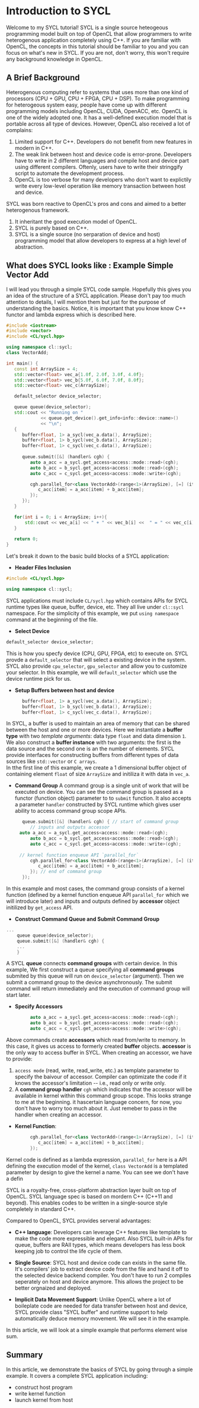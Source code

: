 # Introduction to SYCL

Welcome to my SYCL tutorial! SYCL is a single source heteogeous programming model built on top of OpenCL that allow programmers to write heterogenous application completely using C++. If you are familiar with OpenCL, the concepts in this tutorial should be familiar to you and you can focus on what's new in SYCL. If you are not, don't worry, this won't require any background knowledge in OpenCL. 

## A Brief Background 
Heterogenous computing refer to systems that uses more than one kind of processors (CPU + GPU, CPU + FPGA, CPU + DSP). To make programming for heterogeous system easy, people have come up with different programming models including OpenCL, CUDA, OpenACC, etc. 
OpenCL is one of the widely adopted one. It has a well-defined execution model that is portable across all type of devices. 
However, OpenCL also received a lot of complains:
1. Limited support for C++. Developers do not benefit from new features in modern in C++.  
2. The weak link between host and device code is error-prone. Developers have to write in 2 different languages and compile host and device part using different compilers. Oftenly, users have to write their stringgify script to automate the development process.
3. OpenCL is too verbose for many developers who don't want to explictily write every low-level operation like memory transaction between host and device.

SYCL was born reactive to OpenCL's pros and cons and aimed to a better heterogenous framework.
1. It inheritant the good execution model of OpenCL.
2. SYCL is purely based on C++. 
3. SYCL is a single source (no serparation of device and host) programming model that allow developers to express at a high level of abstraction.            

## What does SYCL looks like : Example Simple Vector Add
I will lead you through a simple SYCL code sample. Hopefully this gives you an idea of the structure of a SYCL application.
Please don't pay too much attention to details, I will mention them but just for the purpose of understanding the basics.
Notice, it is important that you know know C++ functor and lambda express which is described here. 

```C++
#include <iostream>
#include <vector>
#include <CL/sycl.hpp>

using namespace cl::sycl;
class VectorAdd;

int main() {
   const int ArraySize = 4;
   std::vector<float> vec_a{1.0f, 2.0f, 3.0f, 4.0f};
   std::vector<float> vec_b{5.0f, 6.0f, 7.0f, 8.0f};
   std::vector<float> vec_c(ArraySize);

   default_selector device_selector;

   queue queue(device_selector);
   std::cout << "Running on "
             << queue.get_device().get_info<info::device::name>()
             << "\n";
   {
      buffer<float, 1> a_sycl(vec_a.data(), ArraySize);
      buffer<float, 1> b_sycl(vec_b.data(), ArraySize);
      buffer<float, 1> c_sycl(vec_c.data(), ArraySize);
  
      queue.submit([&] (handler& cgh) {
         auto a_acc = a_sycl.get_access<access::mode::read>(cgh);
         auto b_acc = b_sycl.get_access<access::mode::read>(cgh);
         auto c_acc = c_sycl.get_access<access::mode::write>(cgh);

         cgh.parallel_for<class VectorAdd>(range<1>(ArraySize), [=] (item<1> item) {
            c_acc[item] = a_acc[item] + b_acc[item];
         });
      });
   }

   for(int i = 0; i < ArraySize; i++){
       std::cout << vec_a[i] << " + " << vec_b[i] <<  " = " << vec_c[i] << std::endl;
   }
		
   return 0;
}

```
Let's break it down to the basic build blocks of a SYCL application:
* **Header Files Inclusion**
```C++
#include <CL/sycl.hpp>

using namespace cl::sycl;
```
SYCL applications must include `CL/sycl.hpp` which contains APIs for SYCL runtime types like queue, buffer, device, etc. They all live under `cl::sycl` namespace. For the simplicity of this example, we put `using namespace` command at the beginning of the file.

* **Select Device**
```C++
default_selector device_selector;
```
This is how you specfy device (CPU, GPU, FPGA, etc) to execute on. SYCL provde a `default_selector` that will select a existing device in the system. SYCL also provide `cpu_selector`, `gpu_selector` and allow you to customize your selector. In this example, we will `default_selector` which use the device runtime pick for us.

* **Setup Buffers between host and device**
```C++
      buffer<float, 1> a_sycl(vec_a.data(), ArraySize);
      buffer<float, 1> b_sycl(vec_b.data(), ArraySize);
      buffer<float, 1> c_sycl(vec_c.data(), ArraySize);
```
In SYCL, a buffer is used to maintain an area of memory that can be shared between the host and one or more devices. Here we instantiate a **buffer type** with two *template arguments*: data type `float` and data dimension `1`. We also construct a **buffer instance** with two arguments: the first is the data source and the second one is an the number of elements. SYCL provide interfaces for constructing buffers from different types of data sources like `std::vector` or `C arrays`.  
In tthe first line of this example, we create a 1 dimensional buffer object of containing element `float` of size `ArraySize` and initiliza it with data in `vec_a`. 

* **Command Group**
A command group is a single unit of work that will be executed on device. You can see the command group
is passed as a functor (function object) parameter to to `submit` function. It also accepts a parameter `handler` constructed by SYCL runtime which gives user ability to access command group scope APIs. 
```C++
      queue.submit([&] (handler& cgh) { // start of command group
         // inputs and outputs accessor
	 auto a_acc = a_sycl.get_access<access::mode::read>(cgh);
         auto b_acc = b_sycl.get_access<access::mode::read>(cgh);
         auto c_acc = c_sycl.get_access<access::mode::write>(cgh);
	 
	 // kernel function enqueue API `parallel_for`
         cgh.parallel_for<class VectorAdd>(range<1>(ArraySize), [=] (item<1> item) {
            c_acc[item] = a_acc[item] + b_acc[item];
         }); // end of command group
      });
```
In this example and most cases, the command group consists of a kernel function (defined by a kernel function enqueue API `parallel_for` which we will introduce later) and inputs and outputs defined by **accessor** object initilized by `get_access` API. 

* **Construct Command Queue and Submit Command Group**
```C++
...
	queue queue(device_selector);
	queue.submit([&] (handler& cgh) {
	...
	}
```
A SYCL **queue** connects **command groups** with certain device. In this example, We first construct a
queue specifying all **command groups** submited by this queue will run on `device_selector` (argument). Then we submit a command group to the device asynchronously. The submit command will return immediately and the execution of command group will start later.

* **Specify Accessors**
```C++
         auto a_acc = a_sycl.get_access<access::mode::read>(cgh);
         auto b_acc = b_sycl.get_access<access::mode::read>(cgh);
         auto c_acc = c_sycl.get_access<access::mode::write>(cgh);
```
Above commands create **accessors** which read from/write to memory. In this case, it gives us access to formerly created **buffer** objects. **accessor** is the only way to access buffer in SYCL. When creating an accessor, we have to provide:
1. `access mode` (read, write, read_write, etc.) as template parameter to specify the baivour of accessor. Compiler can optimizate the code if it knows the accessor's limitation -- i.e., read only or write only.
2. A **command group handler** `cgh` which indicates that the accessor will be available in kernel within this command group scope. This looks strange to me at the beginning. it hascertain language concern, for now, you don't have to worry too much about it. Just remeber to pass in the handler when creating an accessor. 

* **Kernel Function**:
```C++
         cgh.parallel_for<class VectorAdd>(range<1>(ArraySize), [=] (item<1> item) {
            c_acc[item] = a_acc[item] + b_acc[item];
         });
```
Kernel code is defined as a lambda expression, `parallel_for` here is a API defining the execution model of the kernel, `class VectorAdd` is a templated parameter by design to give the kernel a name. You can see we don't have a defin

SYCL is a royalty-free, cross-platform abstraction layer built on top of OpenCL. SYCL language spec is based on mordern C++ (C++11 and beyond). This enables codes to be written in a single-source style completely in standard C++. 

Compared to OpenCL, SYCL provides serveral advantages:
* **C++ language**: Developers can leverage C++ features like template to make the code more expressible
and elegant. Also SYCL built-in APIs for queue, buffers are RAII types, which means developers has less book keeping job to control the life cycle of them.

* **Single Source**: SYCL host and device code can exists in the same file. It's compilers' job to extract device code from the file and hand it off to the selected device backend compiler. You don't have to run 2 compiles seperately on host and device anymore. This allows the project to be better orgnaized and deployed.

* **Implicit Data Movement Support**: Unlike OpenCL where a lot of boileplate code are needed for data
transfer between host and device, SYCL provide class "SYCL buffer" and runtime support to help automatically deduce memory movement. We will see it in the example.

In this article, we will look at a simple example that performs element wise sum.


## Summary
In this article, we demonstrate the basics of SYCL by going through a simple example. It covers
a complete SYCL application including:
* construct host program
* write kernel function
* launch kernel from host

